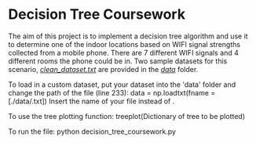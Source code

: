 Decision Tree Coursework
========================

The aim of this project is to implement a decision tree algorithm and use it to determine one of the indoor
locations based on WIFI signal strengths collected from a mobile phone. There are 7 different WIFI signals and 4 different rooms the phone could be in. Two sample datasets for this scenario, [*clean_dataset.txt*](data/clean_dataset.txt) are provided in the [*data*](data) folder.

To load in a custom dataset, put your dataset into the 'data' folder and change the path of the file (line 233):
data = np.loadtxt(fname = [./data/<your filename>.txt])
Insert the name of your file instead of <your filename>.

To use the tree plotting function:
treeplot(Dictionary of tree to be plotted)

To run the file:
python decision_tree_coursework.py

